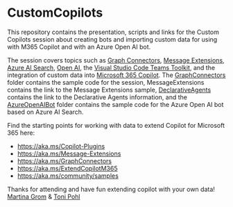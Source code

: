 # CustomCopilots

This repository contains the presentation, scripts and links for the Custom Copilots session about creating bots and importing custom data for using with M365 Copilot and with an Azure Open AI bot.  

The session covers topics such as [Graph Connectors](https://learn.microsoft.com/en-us/graph/connecting-external-content-connectors-overview), [Message Extensions](https://learn.microsoft.com/en-us/microsoftteams/platform/messaging-extensions/what-are-messaging-extensions?tabs=desktop), [Azure AI Search](https://azure.microsoft.com/en-us/products/ai-services/ai-search), [Open AI](https://azure.microsoft.com/en-us/products/ai-services/openai-service), the [Visual Studio Code Teams Toolkit](https://marketplace.visualstudio.com/items?itemName=TeamsDevApp.ms-teams-vscode-extension), and the integration of custom data into [Microsoft 365 Copilot](https://blogs.microsoft.com/blog/2023/03/16/introducing-microsoft-365-copilot-your-copilot-for-work/). 
The [GraphConnectors](./GraphConnectors) folder contains the sample code for the session, MessageExtensions contains the link to the Message Extensions sample, [DeclarativeAgents](./DeclarativeAgents) contains the link to the Declarative Agents information, and the [AzureOpenAIBot](./AzureOpenAIBot) folder contains the sample code for the Azure Open AI bot based on Azure AI Search.

Find the starting points for working with data to extend Copilot for Microsoft 365 here:

- https://aka.ms/Copilot-Plugins
- https://aka.ms/Message-Extensions
- https://aka.ms/GraphConnectors
- https://aka.ms/ExtendCopilotM365
- https://aka.ms/community/samples

Thanks for attending and have fun extending copilot with your own data!  
[Martina Grom](https://twitter.com/magrom) & [Toni Pohl](https://twitter.com/atwork)

